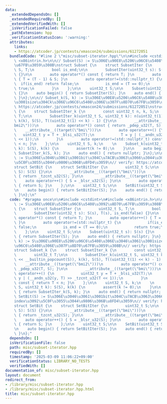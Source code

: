 ```yaml
---
data:
  _extendedDependsOn: []
  _extendedRequiredBy: []
  _extendedVerifiedWith: []
  _isVerificationFailed: false
  _pathExtension: hpp
  _verificationStatusIcon: ':warning:'
  attributes:
    links:
    - https://atcoder.jp/contests/xmascon24/submissions/61272051
  bundledCode: "#line 2 \"misc/subset-iterator.hpp\"\n\n#include <cstdint>\n#include\
    \ <x86intrin.h>\n\n// Subset(S) := S\u306E\u90E8\u5206\u96C6\u5408\u3092\u8D70\
    \u67FB\u3059\u308B\nstruct Subset {\n    struct SubsetIter {\n        uint32_t\
    \ S, T;\n        bool is_end;\n\n        SubsetIter(uint32_t s): S(s), T(s), is_end(false)\
    \ {}\n\n        auto operator*() const { return T; }\n        auto operator++()\
    \ { T = (T - 1) & S; }\n        auto operator!=(std::nullptr_t) {\n          \
    \  if(is_end) return false;\n            is_end = (T == 0);\n            return\
    \ true;\n        }\n    };\n\n    uint32_t S;\n\n    Subset(uint32_t s): S(s)\
    \ {}\n    auto begin() { return SubsetIter(S); }\n    auto end() { return nullptr;\
    \ }\n};\n\n// Subset_k(S, k) := S\u306E\u90E8\u5206\u96C6\u5408\u306E\u3046\u3061\
    \u3001size\u304Ck\u306E\u96C6\u5408\u306E\u307F\u8D70\u67FB\u3059\u308B\n// verify:\
    \ https://atcoder.jp/contests/xmascon24/submissions/61272051\nstruct Subset_k\
    \ {\n    struct SubsetIter_k {\n        const uint32_t n, k, S;\n        uint32_t\
    \ T;\n\n        SubsetIter_k(uint32_t S, uint32_t k): n(uint32_t(1) << __builtin_popcount(S)),\
    \ k(k), S(S), T((uint32_t(1) << k) - 1) {}\n\n        __attribute__((target(\"\
    bmi2\")))\n        auto operator*() const { return _pdep_u32(T, S); }\n\n    \
    \    __attribute__((target(\"bmi\")))\n        auto operator++() {\n         \
    \   uint32_t y = T + _blsi_u32(T);\n            T = y | (__andn_u32(y, T) >> _tzcnt_u32(T\
    \ << 1));\n        }\n        auto operator!=(std::nullptr_t) const { return T\
    \ < n; }\n    };\n\n    uint32_t S, k;\n    \n    Subset_k(uint32_t S, uint32_t\
    \ k): S(S), k(k) {\n        assert(k != 0);\n    }\n\n    auto begin() { return\
    \ SubsetIter_k(S, k); }\n    auto end() { return nullptr; }\n};\n\n// SetBit(S)\
    \ := S\u306E\u3046\u3061\u3001bit\u304C\u7ACB\u3063\u3066\u3044\u308Bindex\u3092\
    \u5C0F\u3055\u3044\u9806\u306B\u8FD4\u3059\n// verify: https://atcoder.jp/contests/xmascon24/submissions/61272051\n\
    struct SetBit {\n    struct SetBitIter {\n        uint32_t S;\n\n        SetBitIter(uint32_t\
    \ S): S(S) {}\n\n        __attribute__((target(\"bmi\")))\n        auto operator*()\
    \ { return _tzcnt_u32(S); }\n\n        __attribute__((target(\"bmi\")))\n    \
    \    auto operator++() { S = _blsr_u32(S); }\n\n        auto operator!=(std::nullptr_t)\
    \ { return S; }\n    };\n\n    uint32_t S;\n\n    SetBit(uint32_t S): S(S) {}\n\
    \n    auto begin() { return SetBitIter(S); }\n    auto end() { return nullptr;\
    \ }\n};\n"
  code: "#pragma once\n\n#include <cstdint>\n#include <x86intrin.h>\n\n// Subset(S)\
    \ := S\u306E\u90E8\u5206\u96C6\u5408\u3092\u8D70\u67FB\u3059\u308B\nstruct Subset\
    \ {\n    struct SubsetIter {\n        uint32_t S, T;\n        bool is_end;\n\n\
    \        SubsetIter(uint32_t s): S(s), T(s), is_end(false) {}\n\n        auto\
    \ operator*() const { return T; }\n        auto operator++() { T = (T - 1) & S;\
    \ }\n        auto operator!=(std::nullptr_t) {\n            if(is_end) return\
    \ false;\n            is_end = (T == 0);\n            return true;\n        }\n\
    \    };\n\n    uint32_t S;\n\n    Subset(uint32_t s): S(s) {}\n    auto begin()\
    \ { return SubsetIter(S); }\n    auto end() { return nullptr; }\n};\n\n// Subset_k(S,\
    \ k) := S\u306E\u90E8\u5206\u96C6\u5408\u306E\u3046\u3061\u3001size\u304Ck\u306E\
    \u96C6\u5408\u306E\u307F\u8D70\u67FB\u3059\u308B\n// verify: https://atcoder.jp/contests/xmascon24/submissions/61272051\n\
    struct Subset_k {\n    struct SubsetIter_k {\n        const uint32_t n, k, S;\n\
    \        uint32_t T;\n\n        SubsetIter_k(uint32_t S, uint32_t k): n(uint32_t(1)\
    \ << __builtin_popcount(S)), k(k), S(S), T((uint32_t(1) << k) - 1) {}\n\n    \
    \    __attribute__((target(\"bmi2\")))\n        auto operator*() const { return\
    \ _pdep_u32(T, S); }\n\n        __attribute__((target(\"bmi\")))\n        auto\
    \ operator++() {\n            uint32_t y = T + _blsi_u32(T);\n            T =\
    \ y | (__andn_u32(y, T) >> _tzcnt_u32(T << 1));\n        }\n        auto operator!=(std::nullptr_t)\
    \ const { return T < n; }\n    };\n\n    uint32_t S, k;\n    \n    Subset_k(uint32_t\
    \ S, uint32_t k): S(S), k(k) {\n        assert(k != 0);\n    }\n\n    auto begin()\
    \ { return SubsetIter_k(S, k); }\n    auto end() { return nullptr; }\n};\n\n//\
    \ SetBit(S) := S\u306E\u3046\u3061\u3001bit\u304C\u7ACB\u3063\u3066\u3044\u308B\
    index\u3092\u5C0F\u3055\u3044\u9806\u306B\u8FD4\u3059\n// verify: https://atcoder.jp/contests/xmascon24/submissions/61272051\n\
    struct SetBit {\n    struct SetBitIter {\n        uint32_t S;\n\n        SetBitIter(uint32_t\
    \ S): S(S) {}\n\n        __attribute__((target(\"bmi\")))\n        auto operator*()\
    \ { return _tzcnt_u32(S); }\n\n        __attribute__((target(\"bmi\")))\n    \
    \    auto operator++() { S = _blsr_u32(S); }\n\n        auto operator!=(std::nullptr_t)\
    \ { return S; }\n    };\n\n    uint32_t S;\n\n    SetBit(uint32_t S): S(S) {}\n\
    \n    auto begin() { return SetBitIter(S); }\n    auto end() { return nullptr;\
    \ }\n};"
  dependsOn: []
  isVerificationFile: false
  path: misc/subset-iterator.hpp
  requiredBy: []
  timestamp: '2025-03-09 11:06:22+09:00'
  verificationStatus: LIBRARY_NO_TESTS
  verifiedWith: []
documentation_of: misc/subset-iterator.hpp
layout: document
redirect_from:
- /library/misc/subset-iterator.hpp
- /library/misc/subset-iterator.hpp.html
title: misc/subset-iterator.hpp
---
```

